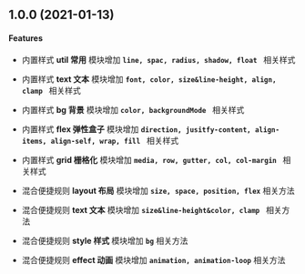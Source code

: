 
## 1.0.0 (2021-01-13)

 #### Features

- 内置样式 __util 常用__ 模块增加 __`line, spac, radius, shadow, float `__ 相关样式
- 内置样式 __text 文本__ 模块增加 __`font, color, size&line-height, align, clamp `__ 相关样式
- 内置样式 __bg 背景__ 模块增加 __`color, backgroundMode `__ 相关样式
- 内置样式 __flex 弹性盒子__ 模块增加 __`direction, jusitfy-content, align-items, align-self, wrap, fill `__ 相关样式
- 内置样式 __grid 栅格化__ 模块增加 __`media, row, gutter, col, col-margin `__ 相关样式

- 混合便捷规则 __layout 布局__ 模块增加 __`size, space, position, flex`__ 相关方法
- 混合便捷规则 __text 文本__ 模块增加 __`size&line-height&color, clamp `__ 相关方法
- 混合便捷规则 __style 样式__ 模块增加 __`bg`__ 相关方法
- 混合便捷规则 __effect 动画__ 模块增加 __`animation, animation-loop`__ 相关方法